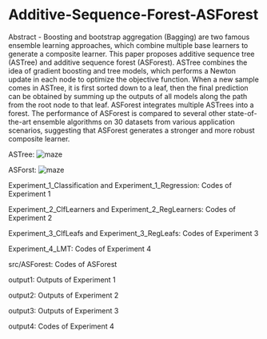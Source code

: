 # Additive-Sequence-Forest-ASForest

Abstract - Boosting and bootstrap aggregation (Bagging) are two famous ensemble learning approaches, which combine multiple base learners to generate a composite learner. This paper proposes additive sequence tree (ASTree) and additive sequence forest (ASForest). ASTree combines the idea of gradient boosting and tree models, which performs a Newton update in each node to optimize the objective function. When a new sample comes in ASTree, it is first sorted down to a leaf, then the final prediction can be obtained by summing up the outputs of all models along the path from the root node to that leaf. ASForest integrates multiple ASTrees into a forest. The performance of ASForest is compared to several other state-of-the-art ensemble algorithms on 30 datasets from various application scenarios, suggesting that ASForest generates a stronger and more robust composite learner.

ASTree:
![maze](https://github.com/zhaochangming/Additive-Sequence-Forest-ASForest-/blob/master/FigASTree.png)  

ASForst:
![maze](https://github.com/zhaochangming/Additive-Sequence-Forest-ASForest-/blob/master/FigASForest.png)  

Experiment_1_Classification and Experiment_1_Regression: Codes of Experiment 1

Experiment_2_ClfLearners and Experiment_2_RegLearners: Codes of Experiment 2

Experiment_3_ClfLeafs and Experiment_3_RegLeafs: Codes of Experiment 3

Experiment_4_LMT: Codes of Experiment 4

src/ASForest: Codes of ASForest

output1: Outputs of Experiment 1

output2: Outputs of Experiment 2

output3: Outputs of Experiment 3

output4: Codes of Experiment 4
